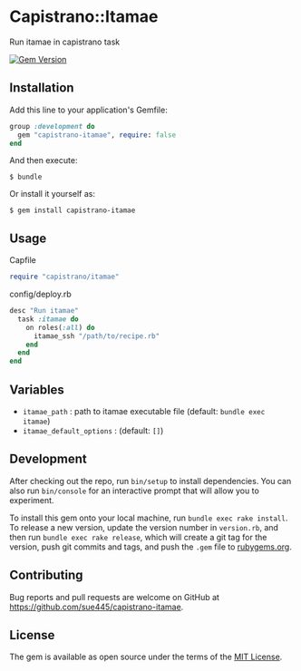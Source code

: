 # Capistrano::Itamae

Run itamae in capistrano task

[![Gem Version](https://badge.fury.io/rb/capistrano-itamae.svg)](https://badge.fury.io/rb/capistrano-itamae)

## Installation

Add this line to your application's Gemfile:

```ruby
group :development do
  gem "capistrano-itamae", require: false
end
```

And then execute:

    $ bundle

Or install it yourself as:

    $ gem install capistrano-itamae

## Usage

Capfile

```ruby
require "capistrano/itamae"
```

config/deploy.rb

```ruby
desc "Run itamae"
  task :itamae do
    on roles(:all) do
      itamae_ssh "/path/to/recipe.rb"
    end
  end
end
```

## Variables
* `itamae_path` : path to itamae executable file (default: `bundle exec itamae`)
* `itamae_default_options` : (default: `[]`)

## Development

After checking out the repo, run `bin/setup` to install dependencies. You can also run `bin/console` for an interactive prompt that will allow you to experiment.

To install this gem onto your local machine, run `bundle exec rake install`. To release a new version, update the version number in `version.rb`, and then run `bundle exec rake release`, which will create a git tag for the version, push git commits and tags, and push the `.gem` file to [rubygems.org](https://rubygems.org).

## Contributing

Bug reports and pull requests are welcome on GitHub at https://github.com/sue445/capistrano-itamae.


## License

The gem is available as open source under the terms of the [MIT License](http://opensource.org/licenses/MIT).

